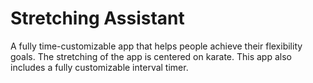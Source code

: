 # Stretching Assistant

A fully time-customizable app that helps people achieve their flexibility goals. The stretching of the app is centered on karate. This app also includes a fully customizable interval timer.